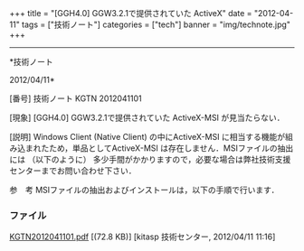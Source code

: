 ﻿+++
title = "[GGH4.0] GGW3.2.1で提供されていた ActiveX"
date = "2012-04-11"
tags = ["技術ノート"]
categories = ["tech"]
banner = "img/technote.jpg"
+++

-----------------------------------------------------------------------------------------------------------------------------

*技術ノート

2012/04/11*


[番号]
技術ノート KGTN 2012041101

[現象]
[GGH4.0] GGW3.2.1で提供されていた ActiveX-MSI が見当たらない．

[説明]
Windows Client (Native Client) の中にActiveX-MSI
に相当する機能が組み込まれたため，単品としてActiveX-MSI
は存在しません．MSIファイルの抽出には （以下のように）
多少手間がかかりますので，必要な場合は弊社技術支援センターまでお問い合わせ下さい．

参　考
MSIファイルの抽出およびインストールは，以下の手順で行います．


### ファイル

 
 


[KGTN2012041101.pdf](http://techreport.kitasp.net/attachments/download/878/KGTN2012041101.pdf)
 [(72.8 KB)] [kitasp 技術センター, 2012/04/11
11:16]


 


 

